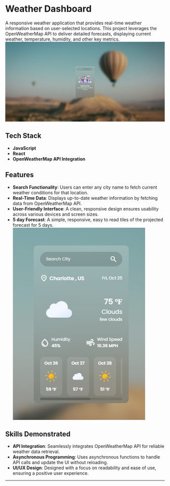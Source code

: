 # Weather Dashboard

A responsive weather application that provides real-time weather information based on user-selected locations. This project leverages the OpenWeatherMap API to deliver detailed forecasts, displaying current weather, temperature, humidity, and other key metrics.
![](src\assets\images\weather-dashboardSS.png)
## Tech Stack
- **JavaScript**
- **React**
- **OpenWeatherMap API Integration**

## Features
- **Search Functionality**: Users can enter any city name to fetch current weather conditions for that location.
- **Real-Time Data**: Displays up-to-date weather information by fetching data from OpenWeatherMap API.
- **User-Friendly Interface**: A clean, responsive design ensures usability across various devices and screen sizes.
- **5 day Forecast**: A simple, responsive, easy to read tiles of the projected forecast for 5 days.
![](src\assets\images\weather-dshbrd-ss.png)
## Skills Demonstrated
- **API Integration**: Seamlessly integrates OpenWeatherMap API for reliable weather data retrieval.
- **Asynchronous Programming**: Uses asynchronous functions to handle API calls and update the UI without reloading.
- **UI/UX Design**: Designed with a focus on readability and ease of use, ensuring a positive user experience.


---
